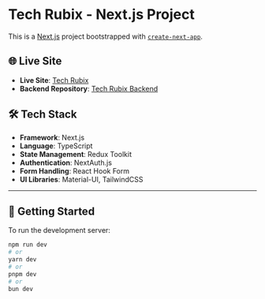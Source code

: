 # Tech Rubix - Next.js Project

This is a [Next.js](https://nextjs.org/) project bootstrapped with [`create-next-app`](https://github.com/vercel/next.js/tree/canary/packages/create-next-app).

## 🌐 Live Site

- **Live Site**: [Tech Rubix](https://tech-rubix.vercel.app)
- **Backend Repository**: [Tech Rubix Backend](https://github.com/YSISLM104926/TechRubix_TechxEcommerce-V3-Backend)

## 🛠️ Tech Stack
- **Framework**: Next.js
- **Language**: TypeScript
- **State Management**: Redux Toolkit
- **Authentication**: NextAuth.js
- **Form Handling**: React Hook Form
- **UI Libraries**: Material-UI, TailwindCSS

---

## 🚀 Getting Started

To run the development server:

```bash
npm run dev
# or
yarn dev
# or
pnpm dev
# or
bun dev
